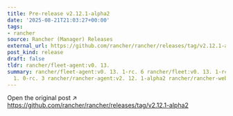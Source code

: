```yaml
---
title: Pre-release v2.12.1-alpha2
date: '2025-08-21T21:03:27+00:00'
tags:
- rancher
source: Rancher (Manager) Releases
external_url: https://github.com/rancher/rancher/releases/tag/v2.12.1-alpha2
post_kind: release
draft: false
tldr: rancher/fleet-agent:v0. 13.
summary: rancher/fleet-agent:v0. 13. 1-rc. 6 rancher/fleet:v0. 13. 1-rc. 6 rancher/prometheus-federator:v4.
  1. 0-rc. 3 rancher/rancher-agent:v2. 12. 1-alpha2 rancher/rancher-webhook:v0.
---
```

Open the original post ↗ https://github.com/rancher/rancher/releases/tag/v2.12.1-alpha2

